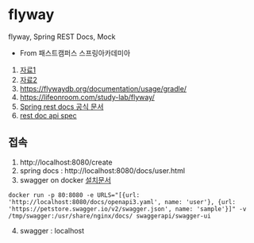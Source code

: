 # flyway 

flyway, Spring REST Docs, Mock
- From 패스트캠퍼스 스프링아카데미아 


1. [자료1](https://lifeonroom.com/study-lab/flyway/)
1. [자료2](https://lifeonroom.com/study-lab/spring-rest-docs/)
2. https://flywaydb.org/documentation/usage/gradle/
3. https://lifeonroom.com/study-lab/flyway/
4. [Spring rest docs 공식 문서](https://docs.spring.io/spring-restdocs/docs/current/reference/html5/#introduction)
5. [rest doc api spec](https://github.com/ePages-de/restdocs-api-spec)
## 접속
1. http://localhost:8080/create 
2. spring docs : http://localhost:8080/docs/user.html
3. swagger on docker [설치문서](https://github.com/swagger-api/swagger-ui/blob/master/docs/usage/installation.md)
```
docker run -p 80:8080 -e URLS="[{url: 'http://localhost:8080/docs/openapi3.yaml', name: 'user'}, {url: 'https://petstore.swagger.io/v2/swagger.json', name: 'sample'}]" -v /tmp/swagger:/usr/share/nginx/docs/ swaggerapi/swagger-ui
```
4. swagger : localhost

